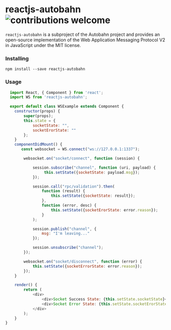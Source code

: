 # reactjs-autobahn ![contributions welcome](https://img.shields.io/badge/contributions-welcome-brightgreen.svg?style=flat)

`reactjs-autobahn` is a subproject of the Autobahn project and provides an open-source implementation of the Web Application Messaging Protocol V2 in JavaScript under the MIT license.


### Installing

```
npm install --save reactjs-autobahn
```

### Usage

```js
  import React, { Component } from 'react';
  import WS from 'reactjs-autobahn'; 

  export default class WSExample extends Component { 
    constructor(props) {
        super(props); 
        this.state = { 
            socketState: "",
            socketErorState: ""
        };
    } 
    componentDidMount() { 
       const websocket = WS.connect("ws://127.0.0.1:1337");

        websocket.on("socket/connect", function (session) { 

            session.subscribe("channel", function (uri, payload) {
                 this.setState({socketState: payload.msg}); 
            });

            session.call("rpc/validation").then(
                function (result) {
                    this.setState({socketState: result});  
                },
                function (error, desc) {
                    this.setState({socketErorState: error.reason});   
                }
            ); 

            session.publish("channel", {
                msg: "I'm leaving..."
            });

            session.unsubscribe("channel"); 
        }); 

        websocket.on("socket/disconnect", function (error) { 
            this.setState({socketErrorState: error.reason});   
        });
    }

    render() {
        return (
            <div>
                <div>Socket Success State: {this.setState.socketState}</div>
                <div>Socket Error State: {this.setState.socketErorState}</div>
            </div>
        );
    }
}

``` 

